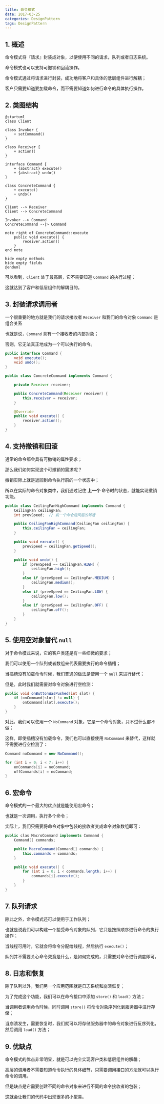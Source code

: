 ```yaml
---
title: 命令模式
date: 2017-03-25
categories: DesignPattern
tags: DesignPattern
---
```


## 1. 概述

命令模式将『请求』封装成对象，以便使用不同的请求，队列或者日志系统。

命令模式也可以支持可撤销和回滚操作。

命令模式通过将请求进行封装，成功地将客户和具体的低层组件进行解耦；

客户只需要知道要加载命令，而不需要知道如何进行命令的具体执行操作。


<!-- more -->

## 2. 类图结构

```plantuml
@startuml
class Client

class Invoker {
    + setCommand()
}

class Receiver {
    + action()
}

interface Command {
    + {abstract} execute()
    + {abstract} undo()
}

class ConcreteCommand {
    + execute()
    + undo()
}

Client --> Receiver
Client --> ConcreteCommand

Invoker --> Command
ConcreteCommand --|> Command

note right of ConcreteCommand::execute
    public void execute() {
        receiver.action()
    }
end note

hide empty methods
hide empty fields
@enduml
```

 可以看到，`Client`  处于最高层，它不需要知道 `Command` 的执行过程；

 这就达到了客户和低层组件的解耦目的。


## 3. 封装请求调用者

一个很重要的地方就是我们的请求接收者 `Receiver` 和我们的命令对象 `Command` 是组合关系

也就是说，`Command` 具有一个接收者的内部对象；

否则，它无法真正地成为一个可以执行的命令。

```java
public interface Command {
    void execute();
    void undo();
}

public class ConcreteCommand implements Command {

    private Receiver receiver;

    public ConcreteCommand(Receiver receiver) {
        this.receiver = receiver;
    }

    @Override
    public void execute() {
        receiver.action();
    }
}
```


<!-- more -->

## 4. 支持撤销和回滚

通常的命令都会具有可撤销的属性要求；

那么我们如何实现这个可撤销的需求呢？

撤销实际上就是返回到命令执行前的一个状态中；

所以在实际的命令对象类中，我们通过记住 **上一个** 命令时的状态，就能实现撤销功能。

```java
public class CeilingFanHighCommand implements Command {
    CeilingFan ceilingFan;
    int prevSpeed;  // 前一个命令后风扇的转速

    public CeilingFanHighCommand(CeilingFan ceilingFan) {
        this.ceilingFan = ceilingFan;
    }

    public void execute() {
        prevSpeed = ceilingFan.getSpeed();
    }

    public void undo() {
        if (prevSpeed == CeilingFan.HIGH) {
            ceilingFan.high();
        }
        else if (prevSpeed == CeilingFan.MEDIUM) {
            ceilingFan.medium();
        }
        else if (prevSpeed == CeilingFan.LOW) {
            ceilingFan.low();
        }
        else if (prevSpeed == CeilingFan.OFF) {
            ceilingFan.off();
        }
    }
}
```

## 5. 使用空对象替代 `null`

对于命令模式来说，它的客户类还是有一些细微的要求；

我们可以使用一个队列或者数组来代表需要执行的命令插槽；

当插槽没有加载命令时候，我们普通的做法是使用一个 `null` 来进行替代；

但是，此时我们就需要对命令对象进行空检测：

```java
public void onButtonWasPushed(int slot) {
    if (onCommand[slot] != null) {
        onCommand[slot].execute();
    }
}
```

对此，我们可以使用一个 `NoCommand` 对象，它是一个命令对象，只不过什么都不做；

这样，即使插槽没有加载命令，我们也可以直接使用 `NoCommand` 来替代，这样就不需要进行空检测了：

```java
Command noCommand = new NoCommand();

for (int i = 0; i < 7; i++) {
    onCommands[i] = noCommand;
    offCommands[i] = noCommand;
}
```

## 6. 宏命令

命令模式的一个最大的优点就是能使用宏命令；

也就是一次调用，执行多个命令；

实际上，我们只需要将命令对象中包装的接收者变成命令对象数组即可：

```java
public clas MacroCommand implements Command {
    Command[] commands;

    public MacroCommand(Command[] commands) {
        this.commands = commands;
    }

    public void execute() {
        for (int i = 0; i < commands.length; i++) {
            commands[i].execute();
        }
    }
}
```

## 7. 队列请求

除此之外，命令模式还可以使用于工作队列；

也就是说我们可以构建一个接受命令对象的队列，它只是按照顺序进行命令的执行操作；

当线程可用时，它就会将命令分配给线程，然后执行 `execute()`；

队列并不需要关心命令究竟是什么，是如何完成的，只需要对命令进行调度即可。


## 8. 日志和恢复

除了队列以外，我们另一个应用范围就是日志系统和崩溃恢复；

为了完成这个功能，我们可以在命令接口中添加 `store()` 和 `load()` 方法；

当调用者调用命令时候，同时调用 `store()` 将命令对象序列化到服务器中进行存储；

当崩溃发生，需要恢复时，我们就可以将存储服务器中的命令对象进行反序列化，然后调用 `load()` 方法；

## 9. 优缺点

命令模式的优点非常明显，就是可以完全实现客户类和低层组件的解耦；

高层的调用者不需要知道命令执行的具体细节，只需要调用接口的方法就可以执行命令的调用。

但是缺点是它需要创建不同的命令对象来进行不同的命令接收者的包装；

这就会让我们的代码中出现很多的小型类。
